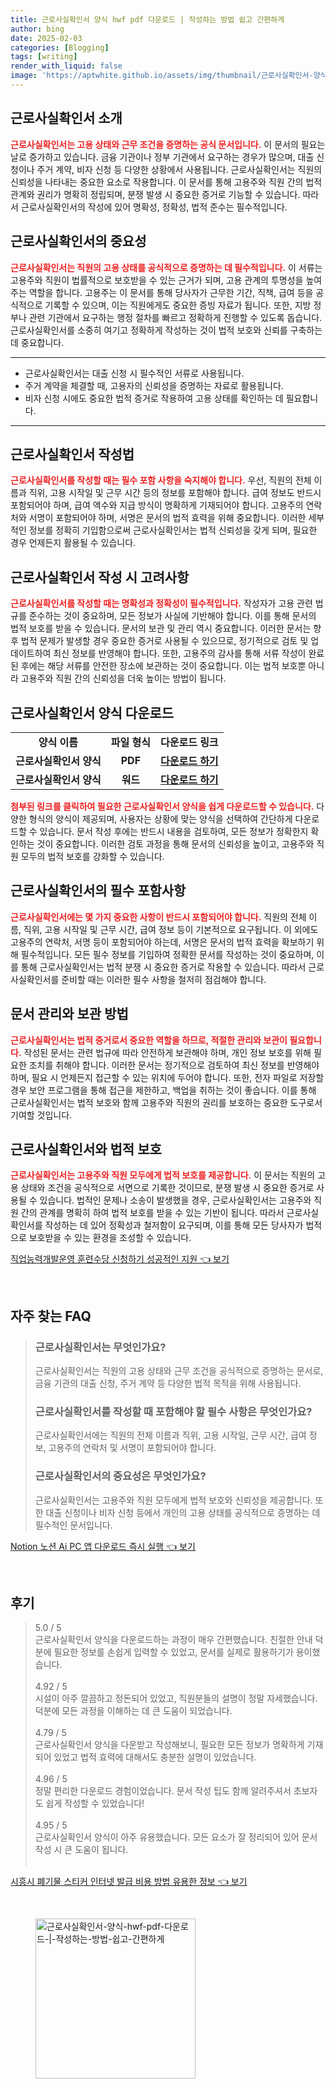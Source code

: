 ```yaml
---
title: 근로사실확인서 양식 hwf pdf 다운로드 | 작성하는 방법 쉽고 간편하게
author: bing
date: 2025-02-03
categories: [Blogging]
tags: [writing]
render_with_liquid: false
image: 'https://aptwhite.github.io/assets/img/thumbnail/근로사실확인서-양식-hwf-pdf-다운로드-|-작성하는-방법-쉽고-간편하게.webp'
---
```



<h2 id='근로사실확인서_소개'>근로사실확인서 소개</h2>

<p><b><span style="color: #ee2323;">근로사실확인서는 고용 상태와 근무 조건을 증명하는 공식 문서입니다.</span></b> 이 문서의 필요는 날로 증가하고 있습니다. 금융 기관이나 정부 기관에서 요구하는 경우가 많으며, 대출 신청이나 주거 계약, 비자 신청 등 다양한 상황에서 사용됩니다. 근로사실확인서는 직원의 신뢰성을 나타내는 중요한 요소로 작용합니다. 이 문서를 통해 고용주와 직원 간의 법적 관계와 권리가 명확히 정립되며, 분쟁 발생 시 중요한 증거로 기능할 수 있습니다. 따라서 근로사실확인서의 작성에 있어 명확성, 정확성, 법적 준수는 필수적입니다.</p>

<h2 id='근로사실확인서의_중요성'>근로사실확인서의 중요성</h2>

<p><b><span style="color: #ee2323;">근로사실확인서는 직원의 고용 상태를 공식적으로 증명하는 데 필수적입니다.</span></b> 이 서류는 고용주와 직원이 법률적으로 보호받을 수 있는 근거가 되며, 고용 관계의 투명성을 높여주는 역할을 합니다. 고용주는 이 문서를 통해 당사자가 근무한 기간, 직책, 급여 등을 공식적으로 기록할 수 있으며, 이는 직원에게도 중요한 증빙 자료가 됩니다. 또한, 지방 정부나 관련 기관에서 요구하는 행정 절차를 빠르고 정확하게 진행할 수 있도록 돕습니다. 근로사실확인서를 소중히 여기고 정확하게 작성하는 것이 법적 보호와 신뢰를 구축하는 데 중요합니다.</p>

<hr />

<ul>
    <li>근로사실확인서는 대출 신청 시 필수적인 서류로 사용됩니다.</li>
    <li>주거 계약을 체결할 때, 고용자의 신뢰성을 증명하는 자료로 활용됩니다.</li>
    <li>비자 신청 시에도 중요한 법적 증거로 작용하여 고용 상태를 확인하는 데 필요합니다.</li>
</ul>

<hr />

<h2 id='근로사실확인서_작성법'>근로사실확인서 작성법</h2>

<p><b><span style="color: #ee2323;">근로사실확인서를 작성할 때는 필수 포함 사항을 숙지해야 합니다.</span></b> 우선, 직원의 전체 이름과 직위, 고용 시작일 및 근무 시간 등의 정보를 포함해야 합니다. 급여 정보도 반드시 포함되어야 하며, 급여 액수와 지급 방식이 명확하게 기재되어야 합니다. 고용주의 연락처와 서명이 포함되어야 하며, 서명은 문서의 법적 효력을 위해 중요합니다. 이러한 세부적인 정보를 정확히 기입함으로써 근로사실확인서는 법적 신뢰성을 갖게 되며, 필요한 경우 언제든지 활용될 수 있습니다.</p>

<h2 id='근로사실확인서_작성시_고려사항'>근로사실확인서 작성 시 고려사항</h2>

<p><b><span style="color: #ee2323;">근로사실확인서를 작성할 때는 명확성과 정확성이 필수적입니다.</span></b> 작성자가 고용 관련 법규를 준수하는 것이 중요하며, 모든 정보가 사실에 기반해야 합니다. 이를 통해 문서의 법적 보호를 받을 수 있습니다. 문서의 보관 및 관리 역시 중요합니다. 이러한 문서는 향후 법적 문제가 발생할 경우 중요한 증거로 사용될 수 있으므로, 정기적으로 검토 및 업데이트하여 최신 정보를 반영해야 합니다. 또한, 고용주의 감사를 통해 서류 작성이 완료된 후에는 해당 서류를 안전한 장소에 보관하는 것이 중요합니다. 이는 법적 보호뿐 아니라 고용주와 직원 간의 신뢰성을 더욱 높이는 방법이 됩니다.</p>

<h2 id='근로사실확인서_양식_다운로드'>근로사실확인서 양식 다운로드</h2>

<table>
    <tr>
        <td style="text-align: center; height: 17px;"><b>양식 이름</b></td>
        <td style="text-align: center; height: 17px;"><b>파일 형식</b></td>
        <td style="text-align: center; height: 17px;"><b>다운로드 링크</b></td>
    </tr>
    <tr>
        <td style="text-align: center; height: 17px;"><b>근로사실확인서 양식</b></td>
        <td style="text-align: center; height: 17px;"><b>PDF</b></td>
        <td style="text-align: center; height: 17px;"><b><a href="#">다운로드 하기</a></b></td>
    </tr>
    <tr>
        <td style="text-align: center; height: 17px;"><b>근로사실확인서 양식</b></td>
        <td style="text-align: center; height: 17px;"><b>워드</b></td>
        <td style="text-align: center; height: 17px;"><b><a href="#">다운로드 하기</a></b></td>
    </tr>
</table>

<p><b><span style="color: #ee2323;">첨부된 링크를 클릭하여 필요한 근로사실확인서 양식을 쉽게 다운로드할 수 있습니다.</span></b> 다양한 형식의 양식이 제공되며, 사용자는 상황에 맞는 양식을 선택하여 간단하게 다운로드할 수 있습니다. 문서 작성 후에는 반드시 내용을 검토하여, 모든 정보가 정확한지 확인하는 것이 중요합니다. 이러한 검토 과정을 통해 문서의 신뢰성을 높이고, 고용주와 직원 모두의 법적 보호를 강화할 수 있습니다.</p>

<h2 id='근로사실확인서의_필수_포함사항'>근로사실확인서의 필수 포함사항</h2>

<p><b><span style="color: #ee2323;">근로사실확인서에는 몇 가지 중요한 사항이 반드시 포함되어야 합니다.</span></b> 직원의 전체 이름, 직위, 고용 시작일 및 근무 시간, 급여 정보 등이 기본적으로 요구됩니다. 이 외에도 고용주의 연락처, 서명 등이 포함되어야 하는데, 서명은 문서의 법적 효력을 확보하기 위해 필수적입니다. 모든 필수 정보를 기입하여 정확한 문서를 작성하는 것이 중요하며, 이를 통해 근로사실확인서는 법적 분쟁 시 중요한 증거로 작용할 수 있습니다. 따라서 근로사실확인서를 준비할 때는 이러한 필수 사항을 철저히 점검해야 합니다.</p>

<h2 id='문서_관리와_보관_방법'>문서 관리와 보관 방법</h2>

<p><b><span style="color: #ee2323;">근로사실확인서는 법적 증거로서 중요한 역할을 하므로, 적절한 관리와 보관이 필요합니다.</span></b> 작성된 문서는 관련 법규에 따라 안전하게 보관해야 하며, 개인 정보 보호를 위해 필요한 조치를 취해야 합니다. 이러한 문서는 정기적으로 검토하여 최신 정보를 반영해야 하며, 필요 시 언제든지 접근할 수 있는 위치에 두어야 합니다. 또한, 전자 파일로 저장할 경우 보안 프로그램을 통해 접근을 제한하고, 백업을 취하는 것이 좋습니다. 이를 통해 근로사실확인서는 법적 보호와 함께 고용주와 직원의 권리를 보호하는 중요한 도구로서 기여할 것입니다.</p>

<h2 id='근로사실확인서와_법적_보호'>근로사실확인서와 법적 보호</h2>

<p><b><span style="color: #ee2323;">근로사실확인서는 고용주와 직원 모두에게 법적 보호를 제공합니다.</span></b> 이 문서는 직원의 고용 상태와 조건을 공식적으로 서면으로 기록한 것이므로, 분쟁 발생 시 중요한 증거로 사용될 수 있습니다. 법적인 문제나 소송이 발생했을 경우, 근로사실확인서는 고용주와 직원 간의 관계를 명확히 하여 법적 보호를 받을 수 있는 기반이 됩니다. 따라서 근로사실확인서를 작성하는 데 있어 정확성과 철저함이 요구되며, 이를 통해 모든 당사자가 법적으로 보호받을 수 있는 환경을 조성할 수 있습니다.</p>


<p><a class="click-button" title="직업능력개발운영 훈련수당 신청하기 성공적인 지원" href="https://aptwhite.github.io/posts/%EC%A7%81%EC%97%85%EB%8A%A5%EB%A0%A5%EA%B0%9C%EB%B0%9C%EC%9A%B4%EC%98%81-%ED%9B%88%EB%A0%A8%EC%88%98%EB%8B%B9-%EC%8B%A0%EC%B2%AD%ED%95%98%EA%B8%B0-%EC%84%B1%EA%B3%B5%EC%A0%81%EC%9D%B8-%EC%A7%80%EC%9B%90/" rel="dofollow">직업능력개발운영 훈련수당 신청하기 성공적인 지원 👈 보기</a></p><br>
<h2 id='자주_찾는_FAQ'>자주 찾는 FAQ</h2>
<div itemscope="" itemtype="https://schema.org/FAQPage"> 
<blockquote> 
<div itemscope="" itemprop="mainEntity" itemtype="https://schema.org/Question"> 
<h3 itemprop="name">근로사실확인서는 무엇인가요?</h3> 
<div itemscope="" itemprop="acceptedAnswer" itemtype="https://schema.org/Answer"> 
<span itemprop="text"> 
<p>근로사실확인서는 직원의 고용 상태와 근무 조건을 공식적으로 증명하는 문서로, 금융 기관의 대출 신청, 주거 계약 등 다양한 법적 목적을 위해 사용됩니다.</p> 
</span> 
</div> 
</div> 

<div itemscope="" itemprop="mainEntity" itemtype="https://schema.org/Question"> 
<h3 itemprop="name">근로사실확인서를 작성할 때 포함해야 할 필수 사항은 무엇인가요?</h3> 
<div itemscope="" itemprop="acceptedAnswer" itemtype="https://schema.org/Answer"> 
<span itemprop="text"> 
<p>근로사실확인서에는 직원의 전체 이름과 직위, 고용 시작일, 근무 시간, 급여 정보, 고용주의 연락처 및 서명이 포함되어야 합니다.</p> 
</span> 
</div> 
</div> 

<div itemscope="" itemprop="mainEntity" itemtype="https://schema.org/Question"> 
<h3 itemprop="name">근로사실확인서의 중요성은 무엇인가요?</h3> 
<div itemscope="" itemprop="acceptedAnswer" itemtype="https://schema.org/Answer"> 
<span itemprop="text"> 
<p>근로사실확인서는 고용주와 직원 모두에게 법적 보호와 신뢰성을 제공합니다. 또한 대출 신청이나 비자 신청 등에서 개인의 고용 상태를 공식적으로 증명하는 데 필수적인 문서입니다.</p> 
</span> 
</div> 
</div> 

</blockquote> 
</div>
<p><a class="click-button" title="Notion 노션 Ai PC 앱 다운로드 즉시 실행" href="https://aptwhite.github.io/posts/Notion-%EB%85%B8%EC%85%98-Ai-PC-%EC%95%B1-%EB%8B%A4%EC%9A%B4%EB%A1%9C%EB%93%9C-%EC%A6%89%EC%8B%9C-%EC%8B%A4%ED%96%89/" rel="dofollow">Notion 노션 Ai PC 앱 다운로드 즉시 실행 👈 보기</a></p><br>
<h2 id='후기'>후기</h2>
<div itemscope itemtype="https://schema.org/Product">
  <blockquote>
  <div itemprop="review" itemscope itemtype="https://schema.org/Review">
      <div itemprop="reviewRating" itemscope itemtype="https://schema.org/Rating"> <span itemprop="ratingValue">5.0</span> / <span itemprop="bestRating">5</span> </div>
      <span itemprop="reviewBody">근로사실확인서 양식을 다운로드하는 과정이 매우 간편했습니다. 친절한 안내 덕분에 필요한 정보를 손쉽게 입력할 수 있었고, 문서를 실제로 활용하기가 용이했습니다.</span>
  </div>
  <br>
  <div itemprop="review" itemscope itemtype="https://schema.org/Review">
      <div itemprop="reviewRating" itemscope itemtype="https://schema.org/Rating"> <span itemprop="ratingValue">4.92</span> / <span itemprop="bestRating">5</span> </div>
      <span itemprop="reviewBody">시설이 아주 깔끔하고 정돈되어 있었고, 직원분들의 설명이 정말 자세했습니다. 덕분에 모든 과정을 이해하는 데 큰 도움이 되었습니다.</span>
  </div>
  <br>
  <div itemprop="review" itemscope itemtype="https://schema.org/Review">
      <div itemprop="reviewRating" itemscope itemtype="https://schema.org/Rating"> <span itemprop="ratingValue">4.79</span> / <span itemprop="bestRating">5</span> </div>
      <span itemprop="reviewBody">근로사실확인서 양식을 다운받고 작성해보니, 필요한 모든 정보가 명확하게 기재되어 있었고 법적 효력에 대해서도 충분한 설명이 있었습니다.</span>
  </div>
  <br>
  <div itemprop="review" itemscope itemtype="https://schema.org/Review">
      <div itemprop="reviewRating" itemscope itemtype="https://schema.org/Rating"> <span itemprop="ratingValue">4.96</span> / <span itemprop="bestRating">5</span> </div>
      <span itemprop="reviewBody">정말 편리한 다운로드 경험이었습니다. 문서 작성 팁도 함께 알려주셔서 초보자도 쉽게 작성할 수 있었습니다!</span>
  </div>
  <br>
  <div itemprop="review" itemscope itemtype="https://schema.org/Review">
      <div itemprop="reviewRating" itemscope itemtype="https://schema.org/Rating"> <span itemprop="ratingValue">4.95</span> / <span itemprop="bestRating">5</span> </div>
      <span itemprop="reviewBody">근로사실확인서 양식이 아주 유용했습니다. 모든 요소가 잘 정리되어 있어 문서 작성 시 큰 도움이 됩니다.</span>
  </div>
  <br>
  </blockquote>
</div>
<p><a class="click-button" title="시흥시 폐기물 스티커 인터넷 발급 비용 방법 유용한 정보" href="https://aptwhite.github.io/posts/%EC%8B%9C%ED%9D%A5%EC%8B%9C-%ED%8F%90%EA%B8%B0%EB%AC%BC-%EC%8A%A4%ED%8B%B0%EC%BB%A4-%EC%9D%B8%ED%84%B0%EB%84%B7-%EB%B0%9C%EA%B8%89-%EB%B9%84%EC%9A%A9-%EB%B0%A9%EB%B2%95-%EC%9C%A0%EC%9A%A9%ED%95%9C-%EC%A0%95%EB%B3%B4/" rel="dofollow">시흥시 폐기물 스티커 인터넷 발급 비용 방법 유용한 정보 👈 보기</a></p><br>
<figure class="image"><img src="https://aptwhite.github.io/assets/img/thumbnail/근로사실확인서-양식-hwf-pdf-다운로드-|-작성하는-방법-쉽고-간편하게.webp" alt="근로사실확인서-양식-hwf-pdf-다운로드-|-작성하는-방법-쉽고-간편하게" width="256" height="256"></figure>